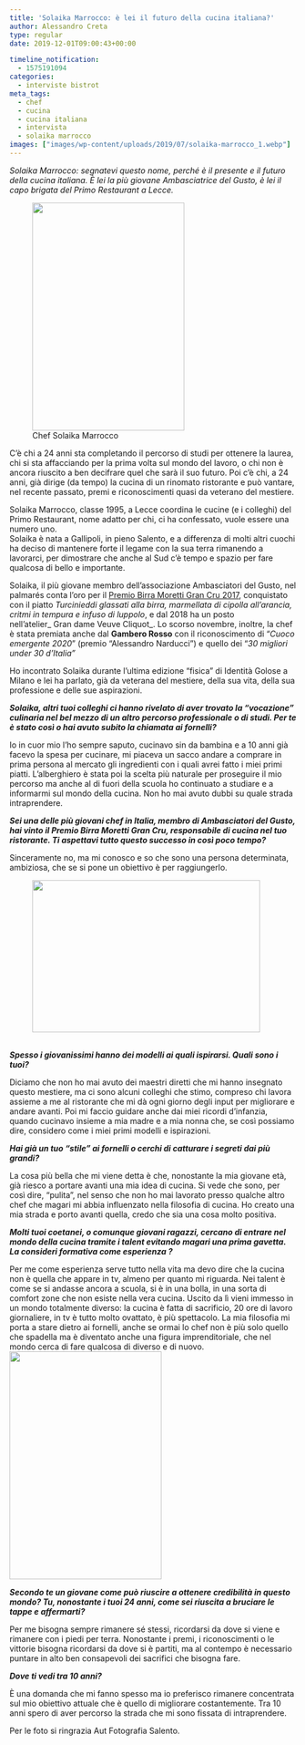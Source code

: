 ```yaml
---
title: 'Solaika Marrocco: è lei il futuro della cucina italiana?'
author: Alessandro Creta
type: regular
date: 2019-12-01T09:00:43+00:00

timeline_notification:
  - 1575191094
categories:
  - interviste bistrot
meta_tags:
  - chef
  - cucina
  - cucina italiana
  - intervista
  - solaika marrocco
images: ["images/wp-content/uploads/2019/07/solaika-marrocco_1.webp"]
---
```

_Solaika Marrocco: segnatevi questo nome, perché è il presente e il futuro della cucina italiana. È lei la più giovane Ambasciatrice del Gusto, è lei il capo brigata del Primo Restaurant a Lecce._

<figure id="attachment_164" aria-describedby="caption-attachment-164" style="width: 267px" class="wp-caption alignleft"><img loading="lazy" decoding="async" class="wp-image-164" src="/images/wp-content/uploads/2019/07/solaika-marrocco_2.webp?w=200" alt="" width="267" height="400" /><figcaption id="caption-attachment-164" class="wp-caption-text">Chef Solaika Marrocco</figcaption></figure>

C’è chi a 24 anni sta completando il percorso di studi per ottenere la laurea, chi si sta affacciando per la prima volta sul mondo del lavoro, o chi non è ancora riuscito a ben decifrare quel che sarà il suo futuro. Poi c’è chi, a 24 anni, già dirige (da tempo) la cucina di un rinomato ristorante e può vantare, nel recente passato, premi e riconoscimenti quasi da veterano del mestiere.

Solaika Marrocco, classe 1995, a Lecce coordina le cucine (e i colleghi) del Primo Restaurant, nome adatto per chi, ci ha confessato, vuole essere una numero uno.  
Solaika è nata a Gallipoli, in pieno Salento, e a differenza di molti altri cuochi ha deciso di mantenere forte il legame con la sua terra rimanendo a lavorarci, per dimostrare che anche al Sud c’è tempo e spazio per fare qualcosa di bello e importante.

Solaika, il più giovane membro dell’associazione Ambasciatori del Gusto, nel palmarés conta l’oro per il [Premio Birra Moretti Gran Cru 2017][1], conquistato con il piatto _Turcinieddi glassati alla birra, marmellata di cipolla all’arancia, critmi in tempura e infuso di luppolo_, e dal 2018 ha un posto nell’atelier_ Gran dame Veuve Cliquot_. Lo scorso novembre, inoltre, la chef è stata premiata anche dal **Gambero Rosso** con il riconoscimento di “_Cuoco emergente 2020_” (premio “Alessandro Narducci”) e quello dei “_30 migliori under 30 d’Italia”_

Ho incontrato Solaika durante l’ultima edizione &#8220;fisica&#8221; di Identità Golose a Milano e lei ha parlato, già da veterana del mestiere, della sua vita, della sua professione e delle sue aspirazioni.

**_Solaika, altri tuoi colleghi ci hanno rivelato di aver trovato la “vocazione” culinaria nel bel mezzo di un altro percorso professionale o di studi. Per te è stato così o hai avuto subito la chiamata ai fornelli?_**

Io in cuor mio l’ho sempre saputo, cucinavo sin da bambina e a 10 anni già facevo la spesa per cucinare, mi piaceva un sacco andare a comprare in prima persona al mercato gli ingredienti con i quali avrei fatto i miei primi piatti. L’alberghiero è stata poi la scelta più naturale per proseguire il mio percorso ma anche al di fuori della scuola ho continuato a studiare e a informarmi sul mondo della cucina. Non ho mai avuto dubbi su quale strada intraprendere.

**_Sei una delle più giovani chef in Italia, membro di Ambasciatori del Gusto, hai vinto il Premio Birra Moretti Gran Cru, responsabile di cucina nel tuo ristorante. Ti aspettavi tutto questo successo in così poco tempo?_**

Sinceramente no, ma mi conosco e so che sono una persona determinata, ambiziosa, che se si pone un obiettivo è per raggiungerlo.<span class="Apple-converted-space"> </span>

<figure id="attachment_162" aria-describedby="caption-attachment-162" style="width: 400px" class="wp-caption aligncenter"><img loading="lazy" decoding="async" class="wp-image-162" src="/images/wp-content/uploads/2019/07/dsc_2713.webp?w=300" alt="" width="400" height="267" /><figcaption id="caption-attachment-162" class="wp-caption-text"> </figcaption></figure>

**_Spesso i giovanissimi hanno dei modelli ai quali ispirarsi. Quali sono i tuoi?_**

Diciamo che non ho mai avuto dei maestri diretti che mi hanno insegnato questo mestiere, ma ci sono alcuni colleghi che stimo, compreso chi lavora assieme a me al ristorante che mi dà ogni giorno degli input per migliorare e andare avanti. Poi mi faccio guidare anche dai miei ricordi d’infanzia, quando cucinavo insieme a mia madre e a mia nonna che, se così possiamo dire, considero come i miei primi modelli e ispirazioni.<span class="Apple-converted-space"> </span>

**_Hai già un tuo “stile” ai fornelli o cerchi di catturare i segreti dai più grandi?_**

La cosa più bella che mi viene detta è che, nonostante la mia giovane età, già riesco a portare avanti una mia idea di cucina. Si vede che sono, per così dire, “pulita”, nel senso che non ho mai lavorato presso qualche altro chef che magari mi abbia influenzato nella filosofia di cucina. Ho creato una mia strada e porto avanti quella, credo che sia una cosa molto positiva.<span class="Apple-converted-space"> </span>

**_Molti tuoi coetanei, o comunque giovani ragazzi, cercano di entrare nel mondo della cucina tramite i talent evitando magari una prima gavetta. La consideri formativa come esperienza ?_**

Per me come esperienza serve tutto nella vita ma devo dire che la cucina non è quella che appare in tv, almeno per quanto mi riguarda. Nei talent è come se si andasse ancora a scuola, si è in una bolla, in una sorta di comfort zone che non esiste nella vera cucina. Uscito da lì vieni immesso in un mondo totalmente diverso: la cucina è fatta di sacrificio, 20 ore di lavoro giornaliere, in tv è tutto molto ovattato, è più spettacolo. La mia filosofia mi porta a stare dietro ai fornelli, anche se ormai lo chef non è più solo quello che spadella ma è diventato anche una figura imprenditoriale, che nel mondo cerca di fare qualcosa di diverso e di nuovo.<img loading="lazy" decoding="async" class="alignright wp-image-161" src="/images/wp-content/uploads/2019/07/dsc_2609.webp?w=200" alt="" width="267" height="400" />

**_Secondo te un giovane come può riuscire a ottenere credibilità in questo mondo? Tu, nonostante i tuoi 24 anni, come sei riuscita a bruciare le tappe e affermarti?_**

Per me bisogna sempre rimanere sé stessi, ricordarsi da dove si viene e rimanere con i piedi per terra. Nonostante i premi, i riconoscimenti o le vittorie bisogna ricordarsi da dove si è partiti, ma al contempo è necessario puntare in alto ben consapevoli dei sacrifici che bisogna fare.

**_Dove ti vedi tra 10 anni?_**

È una domanda che mi fanno spesso ma io preferisco rimanere concentrata sul mio obiettivo attuale che è quello di migliorare costantemente. Tra 10 anni spero di aver percorso la strada che mi sono fissata di intraprendere.

Per le foto si ringrazia Aut Fotografia Salento.

 [1]: https://www.identitagolose.it/sito/it/44/18010/dall-italia/solaika-marrocco-ha-vinto-il-premio-birra-moretti-grand-cru-2017.html